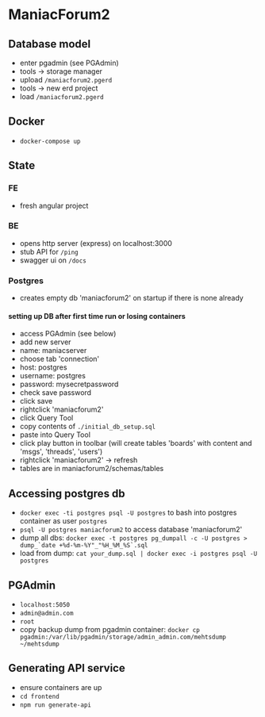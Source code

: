 # ManiacForum2

## Database model

- enter pgadmin (see PGAdmin)
- tools -> storage manager
- upload `/maniacforum2.pgerd`
- tools -> new erd project
- load `/maniacforum2.pgerd`

## Docker

- `docker-compose up`

## State

### FE

- fresh angular project

### BE

- opens http server (express) on localhost:3000
- stub API for `/ping`
- swagger ui on `/docs`

### Postgres

- creates empty db 'maniacforum2' on startup if there is none already

#### setting up DB after first time run or losing containers

- access PGAdmin (see below)
- add new server
- name: maniacserver
- choose tab 'connection'
- host: postgres
- username: postgres
- password: mysecretpassword
- check save password
- click save
- rightclick 'maniacforum2'
- click Query Tool
- copy contents of `./initial_db_setup.sql`
- paste into Query Tool
- click play button in toolbar (will create tables 'boards' with content and 'msgs', 'threads', 'users')
- rightclick 'maniacforum2' -> refresh
- tables are in maniacforum2/schemas/tables

## Accessing postgres db

- `docker exec -ti postgres psql -U postgres` to bash into postgres container as user `postgres`
- `psql -U postgres maniacforum2` to access database 'maniacforum2'
- dump all dbs:
  `` docker exec -t postgres pg_dumpall -c -U postgres > dump_`date +%d-%m-%Y"_"%H_%M_%S`.sql ``
- load from dump: `cat your_dump.sql | docker exec -i postgres psql -U postgres`

## PGAdmin

- `localhost:5050`
- `admin@admin.com`
- `root`
- copy backup dump from pgadmin container: `docker cp pgadmin:/var/lib/pgadmin/storage/admin_admin.com/mehtsdump ~/mehtsdump`

## Generating API service

- ensure containers are up
- `cd frontend`
- `npm run generate-api`
